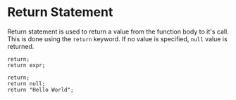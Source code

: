 # Return Statement

Return statement is used to return a value from the function body to it's call. This is done using the `return` keyword. If no value is specified, `null` value is returned.

```title="Syntax"
return;
return expr;
```

```title="Example"
return;
return null;
return "Hello World";
```
